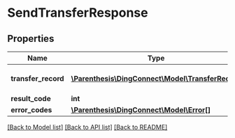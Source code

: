 # SendTransferResponse

## Properties
Name | Type | Description | Notes
------------ | ------------- | ------------- | -------------
**transfer_record** | [**\Parenthesis\DingConnect\Model\TransferRecord**](TransferRecord.md) | The result of SendTransfer call | [optional] 
**result_code** | **int** |  | 
**error_codes** | [**\Parenthesis\DingConnect\Model\Error[]**](Error.md) |  | 

[[Back to Model list]](../README.md#documentation-for-models) [[Back to API list]](../README.md#documentation-for-api-endpoints) [[Back to README]](../README.md)


